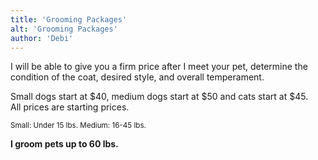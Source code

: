 ```yaml
---
title: 'Grooming Packages'
alt: 'Grooming Packages'
author: 'Debi'
---
```


I will be able to give you a firm price after I meet your pet, determine the
condition of the coat, desired style, and overall temperament.

Small dogs start at $40, medium dogs start at $50 and cats start at $45.  
All prices are starting prices.

<small>
  Small: Under 15 lbs. Medium: 16-45 lbs.
</small>

**I groom pets up to 60 lbs.**
